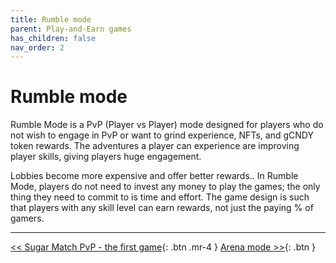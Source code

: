```yaml
---
title: Rumble mode
parent: Play-and-Earn games
has_children: false
nav_order: 2
---
```


# Rumble mode

Rumble Mode is a PvP (Player vs Player) mode designed for players who do not wish to engage in PvP or want to grind experience, NFTs, and gCNDY token rewards. The adventures a player can experience are improving player skills, giving players huge engagement.

Lobbies become more expensive and offer better rewards.. In Rumble Mode, players do not need to invest any money to play the games; the only thing they need to commit to is time and effort. The game design is such that players with any skill level can earn rewards, not just the paying % of gamers.

---

<!-- [<< Rewards system](https://sugarverse.github.io/4_1_rewards.html){: .btn .mr-4 } -->
[<< Sugar Match PvP - the first game](https://sugarverse.github.io/4_0_1_sugar_match_game.html){: .btn .mr-4 }
[Arena mode >>](https://sugarverse.github.io/4_3_multiplayer.html){: .btn }
